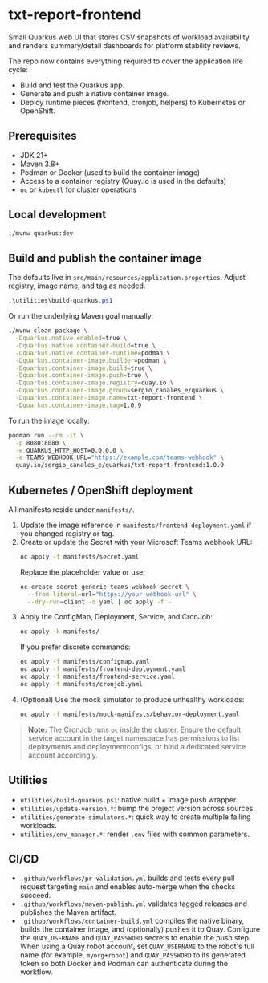 # txt-report-frontend

Small Quarkus web UI that stores CSV snapshots of workload availability and renders summary/detail dashboards for platform stability reviews.

The repo now contains everything required to cover the application life cycle:

- Build and test the Quarkus app.
- Generate and push a native container image.
- Deploy runtime pieces (frontend, cronjob, helpers) to Kubernetes or OpenShift.

## Prerequisites
- JDK 21+
- Maven 3.8+
- Podman or Docker (used to build the container image)
- Access to a container registry (Quay.io is used in the defaults)
- `oc` or `kubectl` for cluster operations

## Local development
```bash
./mvnw quarkus:dev
```

## Build and publish the container image
The defaults live in `src/main/resources/application.properties`. Adjust registry, image name, and tag as needed.

```powershell
.\utilities\build-quarkus.ps1
```

Or run the underlying Maven goal manually:

```bash
./mvnw clean package \
  -Dquarkus.native.enabled=true \
  -Dquarkus.native.container-build=true \
  -Dquarkus.native.container-runtime=podman \
  -Dquarkus.container-image.builder=podman \
  -Dquarkus.container-image.build=true \
  -Dquarkus.container-image.push=true \
  -Dquarkus.container-image.registry=quay.io \
  -Dquarkus.container-image.group=sergio_canales_e/quarkus \
  -Dquarkus.container-image.name=txt-report-frontend \
  -Dquarkus.container-image.tag=1.0.9
```

To run the image locally:

```bash
podman run --rm -it \
  -p 8080:8080 \
  -e QUARKUS_HTTP_HOST=0.0.0.0 \
  -e TEAMS_WEBHOOK_URL="https://example.com/teams-webhook" \
  quay.io/sergio_canales_e/quarkus/txt-report-frontend:1.0.9
```

## Kubernetes / OpenShift deployment
All manifests reside under `manifests/`.

1. Update the image reference in `manifests/frontend-deployment.yaml` if you changed registry or tag.
2. Create or update the Secret with your Microsoft Teams webhook URL:
   ```bash
   oc apply -f manifests/secret.yaml
   ```
   Replace the placeholder value or use:
   ```bash
   oc create secret generic teams-webhook-secret \
     --from-literal=url="https://your-webhook-url" \
     --dry-run=client -o yaml | oc apply -f -
   ```
3. Apply the ConfigMap, Deployment, Service, and CronJob:
   ```bash
   oc apply -k manifests/
   ```
   If you prefer discrete commands:
   ```bash
   oc apply -f manifests/configmap.yaml
   oc apply -f manifests/frontend-deployment.yaml
   oc apply -f manifests/frontend-service.yaml
   oc apply -f manifests/cronjob.yaml
   ```
4. (Optional) Use the mock simulator to produce unhealthy workloads:
   ```bash
   oc apply -f manifests/mock-manifests/behavior-deployment.yaml
   ```

> **Note:** The CronJob runs `oc` inside the cluster. Ensure the default service account in the target namespace has permissions to list deployments and deploymentconfigs, or bind a dedicated service account accordingly.

## Utilities
- `utilities/build-quarkus.ps1`: native build + image push wrapper.
- `utilities/update-version.*`: bump the project version across sources.
- `utilities/generate-simulators.*`: quick way to create multiple failing workloads.
- `utilities/env_manager.*`: render `.env` files with common parameters.

## CI/CD
- `.github/workflows/pr-validation.yml` builds and tests every pull request targeting `main` and enables auto-merge when the checks succeed.
- `.github/workflows/maven-publish.yml` validates tagged releases and publishes the Maven artifact.
- `.github/workflows/container-build.yml` compiles the native binary, builds the container image, and (optionally) pushes it to Quay. Configure the `QUAY_USERNAME` and `QUAY_PASSWORD` secrets to enable the push step. When using a Quay robot account, set `QUAY_USERNAME` to the robot's full name (for example, `myorg+robot`) and `QUAY_PASSWORD` to its generated token so both Docker and Podman can authenticate during the workflow.
